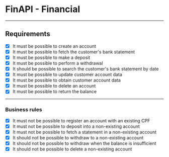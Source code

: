 # FinAPI - Financial

---

## Requirements

- [X] It must be possible to create an account
- [X] It must be possible to fetch the customer's bank statement
- [X] It must be possible to make a deposit
- [X] It must be possible to perform a withdrawal
- [X] It should be possible to search the customer's bank statement by date
- [X] It must be possible to update customer account data
- [X] It must be possible to obtain customer account data
- [X] It must be possible to delete an account
- [X] It must be possible to return the balance

---

### Business rules

- [X] It must not be possible to register an account with an existing CPF
- [X] It must not be possible to deposit into a non-existing account
- [X] It must not be possible to fetch a statement in a non-existing account
- [X] It should not be possible to withdraw to a non-existing account
- [X] It should not be possible to withdraw when the balance is insufficient
- [X] It should not be possible to delete a non-existing account
